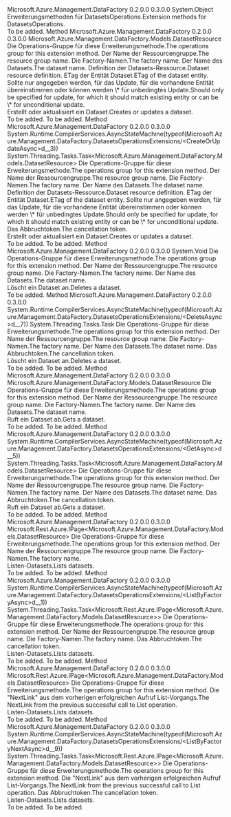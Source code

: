 <Type Name="DatasetsOperationsExtensions" FullName="Microsoft.Azure.Management.DataFactory.DatasetsOperationsExtensions">
  <TypeSignature Language="C#" Value="public static class DatasetsOperationsExtensions" />
  <TypeSignature Language="ILAsm" Value=".class public auto ansi abstract sealed beforefieldinit DatasetsOperationsExtensions extends System.Object" />
  <TypeSignature Language="DocId" Value="T:Microsoft.Azure.Management.DataFactory.DatasetsOperationsExtensions" />
  <TypeSignature Language="VB.NET" Value="Public Module DatasetsOperationsExtensions" />
  <TypeSignature Language="F#" Value="type DatasetsOperationsExtensions = class" />
  <AssemblyInfo>
    <AssemblyName>Microsoft.Azure.Management.DataFactory</AssemblyName>
    <AssemblyVersion>0.2.0.0</AssemblyVersion>
    <AssemblyVersion>0.3.0.0</AssemblyVersion>
  </AssemblyInfo>
  <Base>
    <BaseTypeName>System.Object</BaseTypeName>
  </Base>
  <Interfaces />
  <Docs>
    <summary>
            <span data-ttu-id="a5264-101">Erweiterungsmethoden für DatasetsOperations.</span><span class="sxs-lookup"><span data-stu-id="a5264-101">Extension methods for DatasetsOperations.</span></span>
            </summary>
    <remarks>To be added.</remarks>
  </Docs>
  <Members>
    <Member MemberName="CreateOrUpdate">
      <MemberSignature Language="C#" Value="public static Microsoft.Azure.Management.DataFactory.Models.DatasetResource CreateOrUpdate (this Microsoft.Azure.Management.DataFactory.IDatasetsOperations operations, string resourceGroupName, string factoryName, string datasetName, Microsoft.Azure.Management.DataFactory.Models.DatasetResource dataset, string ifMatch = null);" />
      <MemberSignature Language="ILAsm" Value=".method public static hidebysig class Microsoft.Azure.Management.DataFactory.Models.DatasetResource CreateOrUpdate(class Microsoft.Azure.Management.DataFactory.IDatasetsOperations operations, string resourceGroupName, string factoryName, string datasetName, class Microsoft.Azure.Management.DataFactory.Models.DatasetResource dataset, string ifMatch) cil managed" />
      <MemberSignature Language="DocId" Value="M:Microsoft.Azure.Management.DataFactory.DatasetsOperationsExtensions.CreateOrUpdate(Microsoft.Azure.Management.DataFactory.IDatasetsOperations,System.String,System.String,System.String,Microsoft.Azure.Management.DataFactory.Models.DatasetResource,System.String)" />
      <MemberSignature Language="VB.NET" Value="&lt;Extension()&gt;&#xA;Public Function CreateOrUpdate (operations As IDatasetsOperations, resourceGroupName As String, factoryName As String, datasetName As String, dataset As DatasetResource, Optional ifMatch As String = null) As DatasetResource" />
      <MemberSignature Language="F#" Value="static member CreateOrUpdate : Microsoft.Azure.Management.DataFactory.IDatasetsOperations * string * string * string * Microsoft.Azure.Management.DataFactory.Models.DatasetResource * string -&gt; Microsoft.Azure.Management.DataFactory.Models.DatasetResource" Usage="Microsoft.Azure.Management.DataFactory.DatasetsOperationsExtensions.CreateOrUpdate (operations, resourceGroupName, factoryName, datasetName, dataset, ifMatch)" />
      <MemberType>Method</MemberType>
      <AssemblyInfo>
        <AssemblyName>Microsoft.Azure.Management.DataFactory</AssemblyName>
        <AssemblyVersion>0.2.0.0</AssemblyVersion>
        <AssemblyVersion>0.3.0.0</AssemblyVersion>
      </AssemblyInfo>
      <ReturnValue>
        <ReturnType>Microsoft.Azure.Management.DataFactory.Models.DatasetResource</ReturnType>
      </ReturnValue>
      <Parameters>
        <Parameter Name="operations" Type="Microsoft.Azure.Management.DataFactory.IDatasetsOperations" RefType="this" />
        <Parameter Name="resourceGroupName" Type="System.String" />
        <Parameter Name="factoryName" Type="System.String" />
        <Parameter Name="datasetName" Type="System.String" />
        <Parameter Name="dataset" Type="Microsoft.Azure.Management.DataFactory.Models.DatasetResource" />
        <Parameter Name="ifMatch" Type="System.String" />
      </Parameters>
      <Docs>
        <param name="operations">
            <span data-ttu-id="a5264-102">Die Operations-Gruppe für diese Erweiterungsmethode.</span><span class="sxs-lookup"><span data-stu-id="a5264-102">The operations group for this extension method.</span></span>
            </param>
        <param name="resourceGroupName">
            <span data-ttu-id="a5264-103">Der Name der Ressourcengruppe.</span><span class="sxs-lookup"><span data-stu-id="a5264-103">The resource group name.</span></span>
            </param>
        <param name="factoryName">
            <span data-ttu-id="a5264-104">Die Factory-Namen.</span><span class="sxs-lookup"><span data-stu-id="a5264-104">The factory name.</span></span>
            </param>
        <param name="datasetName">
            <span data-ttu-id="a5264-105">Der Name des Datasets.</span><span class="sxs-lookup"><span data-stu-id="a5264-105">The dataset name.</span></span>
            </param>
        <param name="dataset">
            <span data-ttu-id="a5264-106">Definition der Datasets-Ressource.</span><span class="sxs-lookup"><span data-stu-id="a5264-106">Dataset resource definition.</span></span>
            </param>
        <param name="ifMatch">
            <span data-ttu-id="a5264-107">ETag der Entität Dataset.</span><span class="sxs-lookup"><span data-stu-id="a5264-107">ETag of the dataset entity.</span></span>  <span data-ttu-id="a5264-108">Sollte nur angegeben werden, für das Update, für die vorhandene Entität übereinstimmen oder können werden \* für unbedingtes Update.</span><span class="sxs-lookup"><span data-stu-id="a5264-108">Should only be specified for update, for which it should match existing entity or can be \* for unconditional update.</span></span>
            </param>
        <summary>
            <span data-ttu-id="a5264-109">Erstellt oder aktualisiert ein Dataset.</span><span class="sxs-lookup"><span data-stu-id="a5264-109">Creates or updates a dataset.</span></span>
            </summary>
        <returns>To be added.</returns>
        <remarks>To be added.</remarks>
      </Docs>
    </Member>
    <Member MemberName="CreateOrUpdateAsync">
      <MemberSignature Language="C#" Value="public static System.Threading.Tasks.Task&lt;Microsoft.Azure.Management.DataFactory.Models.DatasetResource&gt; CreateOrUpdateAsync (this Microsoft.Azure.Management.DataFactory.IDatasetsOperations operations, string resourceGroupName, string factoryName, string datasetName, Microsoft.Azure.Management.DataFactory.Models.DatasetResource dataset, string ifMatch = null, System.Threading.CancellationToken cancellationToken = null);" />
      <MemberSignature Language="ILAsm" Value=".method public static hidebysig class System.Threading.Tasks.Task`1&lt;class Microsoft.Azure.Management.DataFactory.Models.DatasetResource&gt; CreateOrUpdateAsync(class Microsoft.Azure.Management.DataFactory.IDatasetsOperations operations, string resourceGroupName, string factoryName, string datasetName, class Microsoft.Azure.Management.DataFactory.Models.DatasetResource dataset, string ifMatch, valuetype System.Threading.CancellationToken cancellationToken) cil managed" />
      <MemberSignature Language="DocId" Value="M:Microsoft.Azure.Management.DataFactory.DatasetsOperationsExtensions.CreateOrUpdateAsync(Microsoft.Azure.Management.DataFactory.IDatasetsOperations,System.String,System.String,System.String,Microsoft.Azure.Management.DataFactory.Models.DatasetResource,System.String,System.Threading.CancellationToken)" />
      <MemberSignature Language="F#" Value="static member CreateOrUpdateAsync : Microsoft.Azure.Management.DataFactory.IDatasetsOperations * string * string * string * Microsoft.Azure.Management.DataFactory.Models.DatasetResource * string * System.Threading.CancellationToken -&gt; System.Threading.Tasks.Task&lt;Microsoft.Azure.Management.DataFactory.Models.DatasetResource&gt;" Usage="Microsoft.Azure.Management.DataFactory.DatasetsOperationsExtensions.CreateOrUpdateAsync (operations, resourceGroupName, factoryName, datasetName, dataset, ifMatch, cancellationToken)" />
      <MemberType>Method</MemberType>
      <AssemblyInfo>
        <AssemblyName>Microsoft.Azure.Management.DataFactory</AssemblyName>
        <AssemblyVersion>0.2.0.0</AssemblyVersion>
        <AssemblyVersion>0.3.0.0</AssemblyVersion>
      </AssemblyInfo>
      <Attributes>
        <Attribute>
          <AttributeName>System.Runtime.CompilerServices.AsyncStateMachine(typeof(Microsoft.Azure.Management.DataFactory.DatasetsOperationsExtensions/&lt;CreateOrUpdateAsync&gt;d__3))</AttributeName>
        </Attribute>
      </Attributes>
      <ReturnValue>
        <ReturnType>System.Threading.Tasks.Task&lt;Microsoft.Azure.Management.DataFactory.Models.DatasetResource&gt;</ReturnType>
      </ReturnValue>
      <Parameters>
        <Parameter Name="operations" Type="Microsoft.Azure.Management.DataFactory.IDatasetsOperations" RefType="this" />
        <Parameter Name="resourceGroupName" Type="System.String" />
        <Parameter Name="factoryName" Type="System.String" />
        <Parameter Name="datasetName" Type="System.String" />
        <Parameter Name="dataset" Type="Microsoft.Azure.Management.DataFactory.Models.DatasetResource" />
        <Parameter Name="ifMatch" Type="System.String" />
        <Parameter Name="cancellationToken" Type="System.Threading.CancellationToken" />
      </Parameters>
      <Docs>
        <param name="operations">
            <span data-ttu-id="a5264-110">Die Operations-Gruppe für diese Erweiterungsmethode.</span><span class="sxs-lookup"><span data-stu-id="a5264-110">The operations group for this extension method.</span></span>
            </param>
        <param name="resourceGroupName">
            <span data-ttu-id="a5264-111">Der Name der Ressourcengruppe.</span><span class="sxs-lookup"><span data-stu-id="a5264-111">The resource group name.</span></span>
            </param>
        <param name="factoryName">
            <span data-ttu-id="a5264-112">Die Factory-Namen.</span><span class="sxs-lookup"><span data-stu-id="a5264-112">The factory name.</span></span>
            </param>
        <param name="datasetName">
            <span data-ttu-id="a5264-113">Der Name des Datasets.</span><span class="sxs-lookup"><span data-stu-id="a5264-113">The dataset name.</span></span>
            </param>
        <param name="dataset">
            <span data-ttu-id="a5264-114">Definition der Datasets-Ressource.</span><span class="sxs-lookup"><span data-stu-id="a5264-114">Dataset resource definition.</span></span>
            </param>
        <param name="ifMatch">
            <span data-ttu-id="a5264-115">ETag der Entität Dataset.</span><span class="sxs-lookup"><span data-stu-id="a5264-115">ETag of the dataset entity.</span></span>  <span data-ttu-id="a5264-116">Sollte nur angegeben werden, für das Update, für die vorhandene Entität übereinstimmen oder können werden \* für unbedingtes Update.</span><span class="sxs-lookup"><span data-stu-id="a5264-116">Should only be specified for update, for which it should match existing entity or can be \* for unconditional update.</span></span>
            </param>
        <param name="cancellationToken">
            <span data-ttu-id="a5264-117">Das Abbruchtoken.</span><span class="sxs-lookup"><span data-stu-id="a5264-117">The cancellation token.</span></span>
            </param>
        <summary>
            <span data-ttu-id="a5264-118">Erstellt oder aktualisiert ein Dataset.</span><span class="sxs-lookup"><span data-stu-id="a5264-118">Creates or updates a dataset.</span></span>
            </summary>
        <returns>To be added.</returns>
        <remarks>To be added.</remarks>
      </Docs>
    </Member>
    <Member MemberName="Delete">
      <MemberSignature Language="C#" Value="public static void Delete (this Microsoft.Azure.Management.DataFactory.IDatasetsOperations operations, string resourceGroupName, string factoryName, string datasetName);" />
      <MemberSignature Language="ILAsm" Value=".method public static hidebysig void Delete(class Microsoft.Azure.Management.DataFactory.IDatasetsOperations operations, string resourceGroupName, string factoryName, string datasetName) cil managed" />
      <MemberSignature Language="DocId" Value="M:Microsoft.Azure.Management.DataFactory.DatasetsOperationsExtensions.Delete(Microsoft.Azure.Management.DataFactory.IDatasetsOperations,System.String,System.String,System.String)" />
      <MemberSignature Language="VB.NET" Value="&lt;Extension()&gt;&#xA;Public Sub Delete (operations As IDatasetsOperations, resourceGroupName As String, factoryName As String, datasetName As String)" />
      <MemberSignature Language="F#" Value="static member Delete : Microsoft.Azure.Management.DataFactory.IDatasetsOperations * string * string * string -&gt; unit" Usage="Microsoft.Azure.Management.DataFactory.DatasetsOperationsExtensions.Delete (operations, resourceGroupName, factoryName, datasetName)" />
      <MemberType>Method</MemberType>
      <AssemblyInfo>
        <AssemblyName>Microsoft.Azure.Management.DataFactory</AssemblyName>
        <AssemblyVersion>0.2.0.0</AssemblyVersion>
        <AssemblyVersion>0.3.0.0</AssemblyVersion>
      </AssemblyInfo>
      <ReturnValue>
        <ReturnType>System.Void</ReturnType>
      </ReturnValue>
      <Parameters>
        <Parameter Name="operations" Type="Microsoft.Azure.Management.DataFactory.IDatasetsOperations" RefType="this" />
        <Parameter Name="resourceGroupName" Type="System.String" />
        <Parameter Name="factoryName" Type="System.String" />
        <Parameter Name="datasetName" Type="System.String" />
      </Parameters>
      <Docs>
        <param name="operations">
            <span data-ttu-id="a5264-119">Die Operations-Gruppe für diese Erweiterungsmethode.</span><span class="sxs-lookup"><span data-stu-id="a5264-119">The operations group for this extension method.</span></span>
            </param>
        <param name="resourceGroupName">
            <span data-ttu-id="a5264-120">Der Name der Ressourcengruppe.</span><span class="sxs-lookup"><span data-stu-id="a5264-120">The resource group name.</span></span>
            </param>
        <param name="factoryName">
            <span data-ttu-id="a5264-121">Die Factory-Namen.</span><span class="sxs-lookup"><span data-stu-id="a5264-121">The factory name.</span></span>
            </param>
        <param name="datasetName">
            <span data-ttu-id="a5264-122">Der Name des Datasets.</span><span class="sxs-lookup"><span data-stu-id="a5264-122">The dataset name.</span></span>
            </param>
        <summary>
            <span data-ttu-id="a5264-123">Löscht ein Dataset an.</span><span class="sxs-lookup"><span data-stu-id="a5264-123">Deletes a dataset.</span></span>
            </summary>
        <remarks>To be added.</remarks>
      </Docs>
    </Member>
    <Member MemberName="DeleteAsync">
      <MemberSignature Language="C#" Value="public static System.Threading.Tasks.Task DeleteAsync (this Microsoft.Azure.Management.DataFactory.IDatasetsOperations operations, string resourceGroupName, string factoryName, string datasetName, System.Threading.CancellationToken cancellationToken = null);" />
      <MemberSignature Language="ILAsm" Value=".method public static hidebysig class System.Threading.Tasks.Task DeleteAsync(class Microsoft.Azure.Management.DataFactory.IDatasetsOperations operations, string resourceGroupName, string factoryName, string datasetName, valuetype System.Threading.CancellationToken cancellationToken) cil managed" />
      <MemberSignature Language="DocId" Value="M:Microsoft.Azure.Management.DataFactory.DatasetsOperationsExtensions.DeleteAsync(Microsoft.Azure.Management.DataFactory.IDatasetsOperations,System.String,System.String,System.String,System.Threading.CancellationToken)" />
      <MemberSignature Language="F#" Value="static member DeleteAsync : Microsoft.Azure.Management.DataFactory.IDatasetsOperations * string * string * string * System.Threading.CancellationToken -&gt; System.Threading.Tasks.Task" Usage="Microsoft.Azure.Management.DataFactory.DatasetsOperationsExtensions.DeleteAsync (operations, resourceGroupName, factoryName, datasetName, cancellationToken)" />
      <MemberType>Method</MemberType>
      <AssemblyInfo>
        <AssemblyName>Microsoft.Azure.Management.DataFactory</AssemblyName>
        <AssemblyVersion>0.2.0.0</AssemblyVersion>
        <AssemblyVersion>0.3.0.0</AssemblyVersion>
      </AssemblyInfo>
      <Attributes>
        <Attribute>
          <AttributeName>System.Runtime.CompilerServices.AsyncStateMachine(typeof(Microsoft.Azure.Management.DataFactory.DatasetsOperationsExtensions/&lt;DeleteAsync&gt;d__7))</AttributeName>
        </Attribute>
      </Attributes>
      <ReturnValue>
        <ReturnType>System.Threading.Tasks.Task</ReturnType>
      </ReturnValue>
      <Parameters>
        <Parameter Name="operations" Type="Microsoft.Azure.Management.DataFactory.IDatasetsOperations" RefType="this" />
        <Parameter Name="resourceGroupName" Type="System.String" />
        <Parameter Name="factoryName" Type="System.String" />
        <Parameter Name="datasetName" Type="System.String" />
        <Parameter Name="cancellationToken" Type="System.Threading.CancellationToken" />
      </Parameters>
      <Docs>
        <param name="operations">
            <span data-ttu-id="a5264-124">Die Operations-Gruppe für diese Erweiterungsmethode.</span><span class="sxs-lookup"><span data-stu-id="a5264-124">The operations group for this extension method.</span></span>
            </param>
        <param name="resourceGroupName">
            <span data-ttu-id="a5264-125">Der Name der Ressourcengruppe.</span><span class="sxs-lookup"><span data-stu-id="a5264-125">The resource group name.</span></span>
            </param>
        <param name="factoryName">
            <span data-ttu-id="a5264-126">Die Factory-Namen.</span><span class="sxs-lookup"><span data-stu-id="a5264-126">The factory name.</span></span>
            </param>
        <param name="datasetName">
            <span data-ttu-id="a5264-127">Der Name des Datasets.</span><span class="sxs-lookup"><span data-stu-id="a5264-127">The dataset name.</span></span>
            </param>
        <param name="cancellationToken">
            <span data-ttu-id="a5264-128">Das Abbruchtoken.</span><span class="sxs-lookup"><span data-stu-id="a5264-128">The cancellation token.</span></span>
            </param>
        <summary>
            <span data-ttu-id="a5264-129">Löscht ein Dataset an.</span><span class="sxs-lookup"><span data-stu-id="a5264-129">Deletes a dataset.</span></span>
            </summary>
        <returns>To be added.</returns>
        <remarks>To be added.</remarks>
      </Docs>
    </Member>
    <Member MemberName="Get">
      <MemberSignature Language="C#" Value="public static Microsoft.Azure.Management.DataFactory.Models.DatasetResource Get (this Microsoft.Azure.Management.DataFactory.IDatasetsOperations operations, string resourceGroupName, string factoryName, string datasetName);" />
      <MemberSignature Language="ILAsm" Value=".method public static hidebysig class Microsoft.Azure.Management.DataFactory.Models.DatasetResource Get(class Microsoft.Azure.Management.DataFactory.IDatasetsOperations operations, string resourceGroupName, string factoryName, string datasetName) cil managed" />
      <MemberSignature Language="DocId" Value="M:Microsoft.Azure.Management.DataFactory.DatasetsOperationsExtensions.Get(Microsoft.Azure.Management.DataFactory.IDatasetsOperations,System.String,System.String,System.String)" />
      <MemberSignature Language="VB.NET" Value="&lt;Extension()&gt;&#xA;Public Function Get (operations As IDatasetsOperations, resourceGroupName As String, factoryName As String, datasetName As String) As DatasetResource" />
      <MemberSignature Language="F#" Value="static member Get : Microsoft.Azure.Management.DataFactory.IDatasetsOperations * string * string * string -&gt; Microsoft.Azure.Management.DataFactory.Models.DatasetResource" Usage="Microsoft.Azure.Management.DataFactory.DatasetsOperationsExtensions.Get (operations, resourceGroupName, factoryName, datasetName)" />
      <MemberType>Method</MemberType>
      <AssemblyInfo>
        <AssemblyName>Microsoft.Azure.Management.DataFactory</AssemblyName>
        <AssemblyVersion>0.2.0.0</AssemblyVersion>
        <AssemblyVersion>0.3.0.0</AssemblyVersion>
      </AssemblyInfo>
      <ReturnValue>
        <ReturnType>Microsoft.Azure.Management.DataFactory.Models.DatasetResource</ReturnType>
      </ReturnValue>
      <Parameters>
        <Parameter Name="operations" Type="Microsoft.Azure.Management.DataFactory.IDatasetsOperations" RefType="this" />
        <Parameter Name="resourceGroupName" Type="System.String" />
        <Parameter Name="factoryName" Type="System.String" />
        <Parameter Name="datasetName" Type="System.String" />
      </Parameters>
      <Docs>
        <param name="operations">
            <span data-ttu-id="a5264-130">Die Operations-Gruppe für diese Erweiterungsmethode.</span><span class="sxs-lookup"><span data-stu-id="a5264-130">The operations group for this extension method.</span></span>
            </param>
        <param name="resourceGroupName">
            <span data-ttu-id="a5264-131">Der Name der Ressourcengruppe.</span><span class="sxs-lookup"><span data-stu-id="a5264-131">The resource group name.</span></span>
            </param>
        <param name="factoryName">
            <span data-ttu-id="a5264-132">Die Factory-Namen.</span><span class="sxs-lookup"><span data-stu-id="a5264-132">The factory name.</span></span>
            </param>
        <param name="datasetName">
            <span data-ttu-id="a5264-133">Der Name des Datasets.</span><span class="sxs-lookup"><span data-stu-id="a5264-133">The dataset name.</span></span>
            </param>
        <summary>
            <span data-ttu-id="a5264-134">Ruft ein Dataset ab.</span><span class="sxs-lookup"><span data-stu-id="a5264-134">Gets a dataset.</span></span>
            </summary>
        <returns>To be added.</returns>
        <remarks>To be added.</remarks>
      </Docs>
    </Member>
    <Member MemberName="GetAsync">
      <MemberSignature Language="C#" Value="public static System.Threading.Tasks.Task&lt;Microsoft.Azure.Management.DataFactory.Models.DatasetResource&gt; GetAsync (this Microsoft.Azure.Management.DataFactory.IDatasetsOperations operations, string resourceGroupName, string factoryName, string datasetName, System.Threading.CancellationToken cancellationToken = null);" />
      <MemberSignature Language="ILAsm" Value=".method public static hidebysig class System.Threading.Tasks.Task`1&lt;class Microsoft.Azure.Management.DataFactory.Models.DatasetResource&gt; GetAsync(class Microsoft.Azure.Management.DataFactory.IDatasetsOperations operations, string resourceGroupName, string factoryName, string datasetName, valuetype System.Threading.CancellationToken cancellationToken) cil managed" />
      <MemberSignature Language="DocId" Value="M:Microsoft.Azure.Management.DataFactory.DatasetsOperationsExtensions.GetAsync(Microsoft.Azure.Management.DataFactory.IDatasetsOperations,System.String,System.String,System.String,System.Threading.CancellationToken)" />
      <MemberSignature Language="F#" Value="static member GetAsync : Microsoft.Azure.Management.DataFactory.IDatasetsOperations * string * string * string * System.Threading.CancellationToken -&gt; System.Threading.Tasks.Task&lt;Microsoft.Azure.Management.DataFactory.Models.DatasetResource&gt;" Usage="Microsoft.Azure.Management.DataFactory.DatasetsOperationsExtensions.GetAsync (operations, resourceGroupName, factoryName, datasetName, cancellationToken)" />
      <MemberType>Method</MemberType>
      <AssemblyInfo>
        <AssemblyName>Microsoft.Azure.Management.DataFactory</AssemblyName>
        <AssemblyVersion>0.2.0.0</AssemblyVersion>
        <AssemblyVersion>0.3.0.0</AssemblyVersion>
      </AssemblyInfo>
      <Attributes>
        <Attribute>
          <AttributeName>System.Runtime.CompilerServices.AsyncStateMachine(typeof(Microsoft.Azure.Management.DataFactory.DatasetsOperationsExtensions/&lt;GetAsync&gt;d__5))</AttributeName>
        </Attribute>
      </Attributes>
      <ReturnValue>
        <ReturnType>System.Threading.Tasks.Task&lt;Microsoft.Azure.Management.DataFactory.Models.DatasetResource&gt;</ReturnType>
      </ReturnValue>
      <Parameters>
        <Parameter Name="operations" Type="Microsoft.Azure.Management.DataFactory.IDatasetsOperations" RefType="this" />
        <Parameter Name="resourceGroupName" Type="System.String" />
        <Parameter Name="factoryName" Type="System.String" />
        <Parameter Name="datasetName" Type="System.String" />
        <Parameter Name="cancellationToken" Type="System.Threading.CancellationToken" />
      </Parameters>
      <Docs>
        <param name="operations">
            <span data-ttu-id="a5264-135">Die Operations-Gruppe für diese Erweiterungsmethode.</span><span class="sxs-lookup"><span data-stu-id="a5264-135">The operations group for this extension method.</span></span>
            </param>
        <param name="resourceGroupName">
            <span data-ttu-id="a5264-136">Der Name der Ressourcengruppe.</span><span class="sxs-lookup"><span data-stu-id="a5264-136">The resource group name.</span></span>
            </param>
        <param name="factoryName">
            <span data-ttu-id="a5264-137">Die Factory-Namen.</span><span class="sxs-lookup"><span data-stu-id="a5264-137">The factory name.</span></span>
            </param>
        <param name="datasetName">
            <span data-ttu-id="a5264-138">Der Name des Datasets.</span><span class="sxs-lookup"><span data-stu-id="a5264-138">The dataset name.</span></span>
            </param>
        <param name="cancellationToken">
            <span data-ttu-id="a5264-139">Das Abbruchtoken.</span><span class="sxs-lookup"><span data-stu-id="a5264-139">The cancellation token.</span></span>
            </param>
        <summary>
            <span data-ttu-id="a5264-140">Ruft ein Dataset ab.</span><span class="sxs-lookup"><span data-stu-id="a5264-140">Gets a dataset.</span></span>
            </summary>
        <returns>To be added.</returns>
        <remarks>To be added.</remarks>
      </Docs>
    </Member>
    <Member MemberName="ListByFactory">
      <MemberSignature Language="C#" Value="public static Microsoft.Rest.Azure.IPage&lt;Microsoft.Azure.Management.DataFactory.Models.DatasetResource&gt; ListByFactory (this Microsoft.Azure.Management.DataFactory.IDatasetsOperations operations, string resourceGroupName, string factoryName);" />
      <MemberSignature Language="ILAsm" Value=".method public static hidebysig class Microsoft.Rest.Azure.IPage`1&lt;class Microsoft.Azure.Management.DataFactory.Models.DatasetResource&gt; ListByFactory(class Microsoft.Azure.Management.DataFactory.IDatasetsOperations operations, string resourceGroupName, string factoryName) cil managed" />
      <MemberSignature Language="DocId" Value="M:Microsoft.Azure.Management.DataFactory.DatasetsOperationsExtensions.ListByFactory(Microsoft.Azure.Management.DataFactory.IDatasetsOperations,System.String,System.String)" />
      <MemberSignature Language="VB.NET" Value="&lt;Extension()&gt;&#xA;Public Function ListByFactory (operations As IDatasetsOperations, resourceGroupName As String, factoryName As String) As IPage(Of DatasetResource)" />
      <MemberSignature Language="F#" Value="static member ListByFactory : Microsoft.Azure.Management.DataFactory.IDatasetsOperations * string * string -&gt; Microsoft.Rest.Azure.IPage&lt;Microsoft.Azure.Management.DataFactory.Models.DatasetResource&gt;" Usage="Microsoft.Azure.Management.DataFactory.DatasetsOperationsExtensions.ListByFactory (operations, resourceGroupName, factoryName)" />
      <MemberType>Method</MemberType>
      <AssemblyInfo>
        <AssemblyName>Microsoft.Azure.Management.DataFactory</AssemblyName>
        <AssemblyVersion>0.2.0.0</AssemblyVersion>
        <AssemblyVersion>0.3.0.0</AssemblyVersion>
      </AssemblyInfo>
      <ReturnValue>
        <ReturnType>Microsoft.Rest.Azure.IPage&lt;Microsoft.Azure.Management.DataFactory.Models.DatasetResource&gt;</ReturnType>
      </ReturnValue>
      <Parameters>
        <Parameter Name="operations" Type="Microsoft.Azure.Management.DataFactory.IDatasetsOperations" RefType="this" />
        <Parameter Name="resourceGroupName" Type="System.String" />
        <Parameter Name="factoryName" Type="System.String" />
      </Parameters>
      <Docs>
        <param name="operations">
            <span data-ttu-id="a5264-141">Die Operations-Gruppe für diese Erweiterungsmethode.</span><span class="sxs-lookup"><span data-stu-id="a5264-141">The operations group for this extension method.</span></span>
            </param>
        <param name="resourceGroupName">
            <span data-ttu-id="a5264-142">Der Name der Ressourcengruppe.</span><span class="sxs-lookup"><span data-stu-id="a5264-142">The resource group name.</span></span>
            </param>
        <param name="factoryName">
            <span data-ttu-id="a5264-143">Die Factory-Namen.</span><span class="sxs-lookup"><span data-stu-id="a5264-143">The factory name.</span></span>
            </param>
        <summary>
            <span data-ttu-id="a5264-144">Listen-Datasets.</span><span class="sxs-lookup"><span data-stu-id="a5264-144">Lists datasets.</span></span>
            </summary>
        <returns>To be added.</returns>
        <remarks>To be added.</remarks>
      </Docs>
    </Member>
    <Member MemberName="ListByFactoryAsync">
      <MemberSignature Language="C#" Value="public static System.Threading.Tasks.Task&lt;Microsoft.Rest.Azure.IPage&lt;Microsoft.Azure.Management.DataFactory.Models.DatasetResource&gt;&gt; ListByFactoryAsync (this Microsoft.Azure.Management.DataFactory.IDatasetsOperations operations, string resourceGroupName, string factoryName, System.Threading.CancellationToken cancellationToken = null);" />
      <MemberSignature Language="ILAsm" Value=".method public static hidebysig class System.Threading.Tasks.Task`1&lt;class Microsoft.Rest.Azure.IPage`1&lt;class Microsoft.Azure.Management.DataFactory.Models.DatasetResource&gt;&gt; ListByFactoryAsync(class Microsoft.Azure.Management.DataFactory.IDatasetsOperations operations, string resourceGroupName, string factoryName, valuetype System.Threading.CancellationToken cancellationToken) cil managed" />
      <MemberSignature Language="DocId" Value="M:Microsoft.Azure.Management.DataFactory.DatasetsOperationsExtensions.ListByFactoryAsync(Microsoft.Azure.Management.DataFactory.IDatasetsOperations,System.String,System.String,System.Threading.CancellationToken)" />
      <MemberSignature Language="F#" Value="static member ListByFactoryAsync : Microsoft.Azure.Management.DataFactory.IDatasetsOperations * string * string * System.Threading.CancellationToken -&gt; System.Threading.Tasks.Task&lt;Microsoft.Rest.Azure.IPage&lt;Microsoft.Azure.Management.DataFactory.Models.DatasetResource&gt;&gt;" Usage="Microsoft.Azure.Management.DataFactory.DatasetsOperationsExtensions.ListByFactoryAsync (operations, resourceGroupName, factoryName, cancellationToken)" />
      <MemberType>Method</MemberType>
      <AssemblyInfo>
        <AssemblyName>Microsoft.Azure.Management.DataFactory</AssemblyName>
        <AssemblyVersion>0.2.0.0</AssemblyVersion>
        <AssemblyVersion>0.3.0.0</AssemblyVersion>
      </AssemblyInfo>
      <Attributes>
        <Attribute>
          <AttributeName>System.Runtime.CompilerServices.AsyncStateMachine(typeof(Microsoft.Azure.Management.DataFactory.DatasetsOperationsExtensions/&lt;ListByFactoryAsync&gt;d__1))</AttributeName>
        </Attribute>
      </Attributes>
      <ReturnValue>
        <ReturnType>System.Threading.Tasks.Task&lt;Microsoft.Rest.Azure.IPage&lt;Microsoft.Azure.Management.DataFactory.Models.DatasetResource&gt;&gt;</ReturnType>
      </ReturnValue>
      <Parameters>
        <Parameter Name="operations" Type="Microsoft.Azure.Management.DataFactory.IDatasetsOperations" RefType="this" />
        <Parameter Name="resourceGroupName" Type="System.String" />
        <Parameter Name="factoryName" Type="System.String" />
        <Parameter Name="cancellationToken" Type="System.Threading.CancellationToken" />
      </Parameters>
      <Docs>
        <param name="operations">
            <span data-ttu-id="a5264-145">Die Operations-Gruppe für diese Erweiterungsmethode.</span><span class="sxs-lookup"><span data-stu-id="a5264-145">The operations group for this extension method.</span></span>
            </param>
        <param name="resourceGroupName">
            <span data-ttu-id="a5264-146">Der Name der Ressourcengruppe.</span><span class="sxs-lookup"><span data-stu-id="a5264-146">The resource group name.</span></span>
            </param>
        <param name="factoryName">
            <span data-ttu-id="a5264-147">Die Factory-Namen.</span><span class="sxs-lookup"><span data-stu-id="a5264-147">The factory name.</span></span>
            </param>
        <param name="cancellationToken">
            <span data-ttu-id="a5264-148">Das Abbruchtoken.</span><span class="sxs-lookup"><span data-stu-id="a5264-148">The cancellation token.</span></span>
            </param>
        <summary>
            <span data-ttu-id="a5264-149">Listen-Datasets.</span><span class="sxs-lookup"><span data-stu-id="a5264-149">Lists datasets.</span></span>
            </summary>
        <returns>To be added.</returns>
        <remarks>To be added.</remarks>
      </Docs>
    </Member>
    <Member MemberName="ListByFactoryNext">
      <MemberSignature Language="C#" Value="public static Microsoft.Rest.Azure.IPage&lt;Microsoft.Azure.Management.DataFactory.Models.DatasetResource&gt; ListByFactoryNext (this Microsoft.Azure.Management.DataFactory.IDatasetsOperations operations, string nextPageLink);" />
      <MemberSignature Language="ILAsm" Value=".method public static hidebysig class Microsoft.Rest.Azure.IPage`1&lt;class Microsoft.Azure.Management.DataFactory.Models.DatasetResource&gt; ListByFactoryNext(class Microsoft.Azure.Management.DataFactory.IDatasetsOperations operations, string nextPageLink) cil managed" />
      <MemberSignature Language="DocId" Value="M:Microsoft.Azure.Management.DataFactory.DatasetsOperationsExtensions.ListByFactoryNext(Microsoft.Azure.Management.DataFactory.IDatasetsOperations,System.String)" />
      <MemberSignature Language="VB.NET" Value="&lt;Extension()&gt;&#xA;Public Function ListByFactoryNext (operations As IDatasetsOperations, nextPageLink As String) As IPage(Of DatasetResource)" />
      <MemberSignature Language="F#" Value="static member ListByFactoryNext : Microsoft.Azure.Management.DataFactory.IDatasetsOperations * string -&gt; Microsoft.Rest.Azure.IPage&lt;Microsoft.Azure.Management.DataFactory.Models.DatasetResource&gt;" Usage="Microsoft.Azure.Management.DataFactory.DatasetsOperationsExtensions.ListByFactoryNext (operations, nextPageLink)" />
      <MemberType>Method</MemberType>
      <AssemblyInfo>
        <AssemblyName>Microsoft.Azure.Management.DataFactory</AssemblyName>
        <AssemblyVersion>0.2.0.0</AssemblyVersion>
        <AssemblyVersion>0.3.0.0</AssemblyVersion>
      </AssemblyInfo>
      <ReturnValue>
        <ReturnType>Microsoft.Rest.Azure.IPage&lt;Microsoft.Azure.Management.DataFactory.Models.DatasetResource&gt;</ReturnType>
      </ReturnValue>
      <Parameters>
        <Parameter Name="operations" Type="Microsoft.Azure.Management.DataFactory.IDatasetsOperations" RefType="this" />
        <Parameter Name="nextPageLink" Type="System.String" />
      </Parameters>
      <Docs>
        <param name="operations">
            <span data-ttu-id="a5264-150">Die Operations-Gruppe für diese Erweiterungsmethode.</span><span class="sxs-lookup"><span data-stu-id="a5264-150">The operations group for this extension method.</span></span>
            </param>
        <param name="nextPageLink">
            <span data-ttu-id="a5264-151">Die "NextLink" aus dem vorherigen erfolgreichen Aufruf List-Vorgangs.</span><span class="sxs-lookup"><span data-stu-id="a5264-151">The NextLink from the previous successful call to List operation.</span></span>
            </param>
        <summary>
            <span data-ttu-id="a5264-152">Listen-Datasets.</span><span class="sxs-lookup"><span data-stu-id="a5264-152">Lists datasets.</span></span>
            </summary>
        <returns>To be added.</returns>
        <remarks>To be added.</remarks>
      </Docs>
    </Member>
    <Member MemberName="ListByFactoryNextAsync">
      <MemberSignature Language="C#" Value="public static System.Threading.Tasks.Task&lt;Microsoft.Rest.Azure.IPage&lt;Microsoft.Azure.Management.DataFactory.Models.DatasetResource&gt;&gt; ListByFactoryNextAsync (this Microsoft.Azure.Management.DataFactory.IDatasetsOperations operations, string nextPageLink, System.Threading.CancellationToken cancellationToken = null);" />
      <MemberSignature Language="ILAsm" Value=".method public static hidebysig class System.Threading.Tasks.Task`1&lt;class Microsoft.Rest.Azure.IPage`1&lt;class Microsoft.Azure.Management.DataFactory.Models.DatasetResource&gt;&gt; ListByFactoryNextAsync(class Microsoft.Azure.Management.DataFactory.IDatasetsOperations operations, string nextPageLink, valuetype System.Threading.CancellationToken cancellationToken) cil managed" />
      <MemberSignature Language="DocId" Value="M:Microsoft.Azure.Management.DataFactory.DatasetsOperationsExtensions.ListByFactoryNextAsync(Microsoft.Azure.Management.DataFactory.IDatasetsOperations,System.String,System.Threading.CancellationToken)" />
      <MemberSignature Language="F#" Value="static member ListByFactoryNextAsync : Microsoft.Azure.Management.DataFactory.IDatasetsOperations * string * System.Threading.CancellationToken -&gt; System.Threading.Tasks.Task&lt;Microsoft.Rest.Azure.IPage&lt;Microsoft.Azure.Management.DataFactory.Models.DatasetResource&gt;&gt;" Usage="Microsoft.Azure.Management.DataFactory.DatasetsOperationsExtensions.ListByFactoryNextAsync (operations, nextPageLink, cancellationToken)" />
      <MemberType>Method</MemberType>
      <AssemblyInfo>
        <AssemblyName>Microsoft.Azure.Management.DataFactory</AssemblyName>
        <AssemblyVersion>0.2.0.0</AssemblyVersion>
        <AssemblyVersion>0.3.0.0</AssemblyVersion>
      </AssemblyInfo>
      <Attributes>
        <Attribute>
          <AttributeName>System.Runtime.CompilerServices.AsyncStateMachine(typeof(Microsoft.Azure.Management.DataFactory.DatasetsOperationsExtensions/&lt;ListByFactoryNextAsync&gt;d__9))</AttributeName>
        </Attribute>
      </Attributes>
      <ReturnValue>
        <ReturnType>System.Threading.Tasks.Task&lt;Microsoft.Rest.Azure.IPage&lt;Microsoft.Azure.Management.DataFactory.Models.DatasetResource&gt;&gt;</ReturnType>
      </ReturnValue>
      <Parameters>
        <Parameter Name="operations" Type="Microsoft.Azure.Management.DataFactory.IDatasetsOperations" RefType="this" />
        <Parameter Name="nextPageLink" Type="System.String" />
        <Parameter Name="cancellationToken" Type="System.Threading.CancellationToken" />
      </Parameters>
      <Docs>
        <param name="operations">
            <span data-ttu-id="a5264-153">Die Operations-Gruppe für diese Erweiterungsmethode.</span><span class="sxs-lookup"><span data-stu-id="a5264-153">The operations group for this extension method.</span></span>
            </param>
        <param name="nextPageLink">
            <span data-ttu-id="a5264-154">Die "NextLink" aus dem vorherigen erfolgreichen Aufruf List-Vorgangs.</span><span class="sxs-lookup"><span data-stu-id="a5264-154">The NextLink from the previous successful call to List operation.</span></span>
            </param>
        <param name="cancellationToken">
            <span data-ttu-id="a5264-155">Das Abbruchtoken.</span><span class="sxs-lookup"><span data-stu-id="a5264-155">The cancellation token.</span></span>
            </param>
        <summary>
            <span data-ttu-id="a5264-156">Listen-Datasets.</span><span class="sxs-lookup"><span data-stu-id="a5264-156">Lists datasets.</span></span>
            </summary>
        <returns>To be added.</returns>
        <remarks>To be added.</remarks>
      </Docs>
    </Member>
  </Members>
</Type>